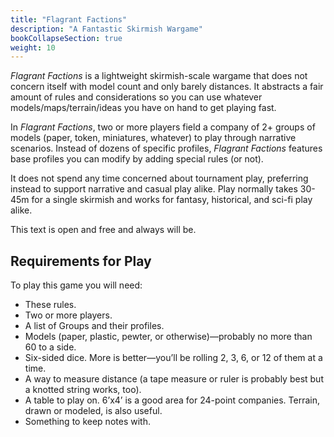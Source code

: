```yaml
---
title: "Flagrant Factions"
description: "A Fantastic Skirmish Wargame"
bookCollapseSection: true
weight: 10
---
```


_Flagrant Factions_ is a lightweight skirmish-scale wargame that does not concern itself with model count and only barely distances.
It abstracts a fair amount of rules and considerations so you can use whatever models/maps/terrain/ideas you have on hand to get playing fast.

In _Flagrant Factions_, two or more players field a company of 2+ groups of models (paper, token, miniatures, whatever) to play through narrative scenarios.
Instead of dozens of specific profiles, _Flagrant Factions_ features base profiles you can modify by adding special rules (or not).

It does not spend any time concerned about tournament play, preferring instead to support narrative and casual play alike.
Play normally takes 30-45m for a single skirmish and works for fantasy, historical, and sci-fi play alike.

This text is open and free and always will be.

## Requirements for Play

To play this game you will need:

* These rules.
* Two or more players.
* A list of Groups and their profiles.
* Models (paper, plastic, pewter, or otherwise)—probably no more than 60 to a side.
* Six-sided dice. More is better—you’ll be rolling 2, 3, 6, or 12 of them at a time.
* A way to measure distance (a tape measure or ruler is probably best but a knotted string works, too).
* A table to play on. 6’x4’ is a good area for 24-point companies. Terrain, drawn or modeled, is also useful.
* Something to keep notes with.